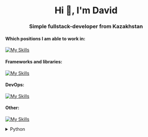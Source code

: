 <h1 align="center">Hi 👋, I'm David</h1>
<h3 align="center">Simple fullstack-developer from Kazakhstan</h3>

#### Which positions I am able to work in:
[![My Skills](https://skillicons.dev/icons?i=python,js,java,cs,blender,azure,html,css,postgres,unity)](https://skillicons.dev)

#### Frameworks and libraries:
[![My Skills](https://skillicons.dev/icons?i=bots,discordjs,django,fastapi,flask,qt,nodejs,flutter)](https://skillicons.dev)

#### DevOps:
[![My Skills](https://skillicons.dev/icons?i=bash,docker,git,github,nginx)](https://skillicons.dev)

#### Other:
[![My Skills](https://skillicons.dev/icons?i=linux,notion,obsidian,replit,vim)](https://skillicons.dev)

<details>
  <summary>Python</summary>  

  ## FrameWorks:
  ### AI:
  ![TensorFlow](https://img.shields.io/badge/TensorFlow-blue?style=for-the-badge&logo=TensorFlow&logoColor=000000&color=ffffff)
  ![Scikit-learn](https://img.shields.io/badge/ScikitLearn-blue?style=for-the-badge&logo=Scikit-learn&logoColor=000000&color=ffffff)
  ![PyTorch](https://img.shields.io/badge/PyTorch-blue?style=for-the-badge&logo=PyTorch&logoColor=000000&color=ffffff)
  ![Numpy](https://img.shields.io/badge/Numpy-blue?style=for-the-badge&logo=Numpy&logoColor=000000&color=ffffff)
  ![Pandas](https://img.shields.io/badge/Pandas-blue?style=for-the-badge&logo=Pandas&logoColor=000000&color=ffffff)

  ### Bots
  ![Aiogram](https://img.shields.io/badge/Aiogram-blue?style=for-the-badge&logo=Telegram&logoColor=000000&color=ffffff)
  ![Telebot](https://img.shields.io/badge/Telebot-blue?style=for-the-badge&logo=Telegram&logoColor=000000&color=ffffff)
  ![Yowsup](https://img.shields.io/badge/yowsup-blue?style=for-the-badge&logo=Whatsapp&logoColor=000000&color=ffffff)
  ![Discord.py](https://img.shields.io/badge/discord.py-blue?style=for-the-badge&logo=Discord&logoColor=000000&color=ffffff)

  ### Sites
  ![FastApi](https://img.shields.io/badge/FastApi-blue?style=for-the-badge&logo=FastAPI&logoColor=000000&color=ffffff)
  ![Django](https://img.shields.io/badge/Django-blue?style=for-the-badge&logo=Django&logoColor=000000&color=ffffff)
  ![Flask](https://img.shields.io/badge/Flask-blue?style=for-the-badge&logo=Flask&logoColor=000000&color=ffffff)
  
  ### Other
  ![Kivy](https://img.shields.io/badge/Kivy-blue?style=for-the-badge&logo=Android&logoColor=000000&color=%23ffffff)
  ![Pyqt5](https://img.shields.io/badge/PyQt-blue?style=for-the-badge&logo=Qt&logoColor=000000&color=ffffff)
  
</details>

